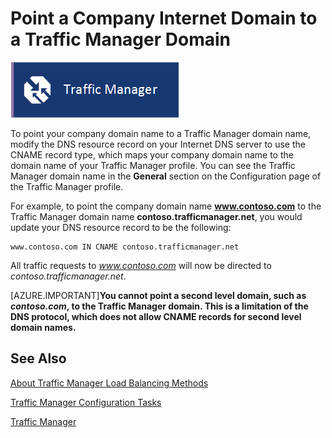 <tags 
   pageTitle="Point a company internet domain to a Traffic Manager domain"
   description="How to point a company internet domain to a Traffic Manager domain"
   services="traffic-manager"
   manager="adinah"
   editor="tysonn" />
<tags 
   ms.service="traffic-manager"
   ms.topic="article"
   ms.tgt_pltfrm="na"
   ms.date="02/20/2015"
   ms.author="cherylmc" />

# Point a Company Internet Domain to a Traffic Manager Domain

![Windows Azure Traffic Manager](./media/point-a-company-internet-domain-to-a-traffic-manager-domain/IC715646.png)

To point your company domain name to a Traffic Manager domain name, modify the DNS resource record on your Internet DNS server to use the CNAME record type, which maps your company domain name to the domain name of your Traffic Manager profile. You can see the Traffic Manager domain name in the **General** section on the Configuration page of the Traffic Manager profile.

For example, to point the company domain name **www.contoso.com** to the Traffic Manager domain name **contoso.trafficmanager.net**, you would update your DNS resource record to be the following:

    www.contoso.com IN CNAME contoso.trafficmanager.net 

All traffic requests to *www.contoso.com* will now be directed to *contoso.trafficmanager.net*.

[AZURE.IMPORTANT]**You cannot point a second level domain, such as *contoso.com*, to the Traffic Manager domain. This is a limitation of the DNS protocol, which does not allow CNAME records for second level domain names.**

## See Also

[About Traffic Manager Load Balancing Methods](../about-traffic-manager-balancing-methods)

[Traffic Manager Configuration Tasks](https://msdn.microsoft.com/library/azure/hh744830.aspx)

[Traffic Manager](../traffic-manager)